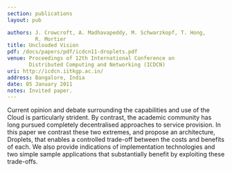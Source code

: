 ```yaml
---
section: publications
layout: pub

authors: J. Crowcroft, A. Madhavapeddy, M. Schwarzkopf, T. Hong,
         R. Mortier
title: Unclouded Vision
pdf: /docs/papers/pdf/icdcn11-droplets.pdf
venue: Proceedings of 12th International Conference on
       Distributed Computing and Networking (ICDCN)
uri: http://icdcn.iitkgp.ac.in/
address: Bangalore, India
date: 05 January 2011
notes: Invited paper.
---
```


Current opinion and debate surrounding the capabilities and use of the
Cloud is particularly strident. By contrast, the academic community
has long pursued completely decentralised approaches to service
provision. In this paper we contrast these two extremes, and propose
an architecture, Droplets, that enables a controlled trade-off between
the costs and benefits of each. We also provide indications of
implementation technologies and two simple sample applications that
substantially benefit by exploiting these trade-offs.
